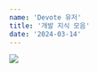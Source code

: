```yaml
---
name: 'Devote 유저'
title: '개발 지식 모음'
date: '2024-03-14'
---
```

![](https://firebasestorage.googleapis.com/v0/b/devote-2cce5.appspot.com/o/images%2Fb1f51ccb-74c6-4898-92fb-a00491aa0921.png?alt=media&token=d93f6cda-d79e-49dc-ad4e-18806faad5e2)